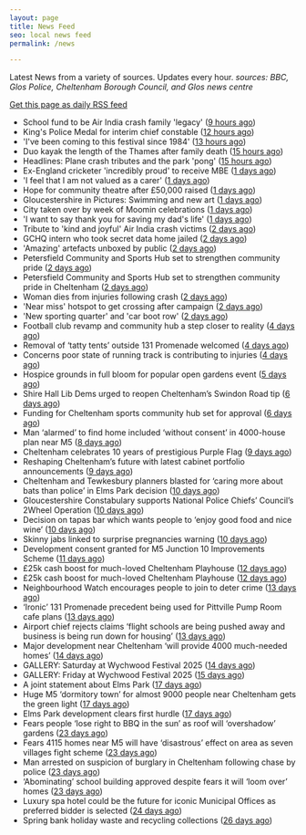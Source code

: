 ```yaml
---
layout: page
title: News Feed
seo: local news feed
permalink: /news

---
```


Latest News from a variety of sources. Updates every hour.
_sources: BBC, Glos Police, Cheltenham Borough Council, and Glos news centre_

[Get this page as daily RSS feed](/daily.rss)

<!-- news_marker starts -->
- School fund to be Air India crash family 'legacy' ([9 hours ago](https://www.bbc.com/news/articles/c5y5ygl2g31o))
- King's Police Medal for interim chief constable ([12 hours ago](https://www.bbc.com/news/articles/c39x9jz8ez1o))
- 'I've been coming to this festival since 1984' ([13 hours ago](https://www.bbc.com/news/articles/clyny53kdg4o))
- Duo kayak the length of the Thames after family death ([15 hours ago](https://www.bbc.com/news/articles/c79ep5dqpd3o))
- Headlines: Plane crash tributes and the park 'pong' ([15 hours ago](https://www.bbc.com/news/articles/czdy9lymrmgo))
- Ex-England cricketer 'incredibly proud' to receive MBE ([1 days ago](https://www.bbc.com/news/articles/cql2qnr0kveo))
- 'I feel that I am not valued as a carer' ([1 days ago](https://www.bbc.com/news/articles/czdyzvrld34o))
- Hope for community theatre after £50,000 raised ([1 days ago](https://www.bbc.com/news/articles/c3rpgenlq8jo))
- Gloucestershire in Pictures: Swimming and new art ([1 days ago](https://www.bbc.com/news/articles/ckgr8gzq8rjo))
- City taken over by week of Moomin celebrations ([1 days ago](https://www.bbc.com/news/articles/c79e092j1qyo))
- 'I want to say thank you for saving my dad's life' ([1 days ago](https://www.bbc.com/news/articles/c8jg40v7l00o))
- Tribute to 'kind and joyful' Air India crash victims ([2 days ago](https://www.bbc.com/news/articles/c20qv62dxq6o))
- GCHQ intern who took secret data home jailed ([2 days ago](https://www.bbc.com/news/articles/c14k3xlj6rpo))
- 'Amazing' artefacts unboxed by public ([2 days ago](https://www.bbc.com/news/articles/cgeglpyez20o))
- Petersfield Community and Sports Hub set to strengthen community pride ([2 days ago](https://gloucesternewscentre.co.uk/petersfield-community-and-sports-hub-set-to-strengthen-community-pride/))
- Petersfield Community and Sports Hub set to strengthen community pride in Cheltenham ([2 days ago](https://www.cheltenham.gov.uk/news/article/3020/petersfield_community_and_sports_hub_set_to_strengthen_community_pride_in_cheltenham))
- Woman dies from injuries following crash ([2 days ago](https://www.bbc.com/news/articles/cx2q7py0p1qo))
- 'Near miss' hotspot to get crossing after campaign ([2 days ago](https://www.bbc.com/news/articles/ckg75mj80kno))
- 'New sporting quarter' and 'car boot row' ([2 days ago](https://www.bbc.com/news/articles/c249e52vp45o))
- Football club revamp and community hub a step closer to reality ([4 days ago](https://gloucesternewscentre.co.uk/football-club-revamp-and-community-hub-a-step-closer-to-reality/))
- Removal of ‘tatty tents’ outside 131 Promenade welcomed ([4 days ago](https://gloucesternewscentre.co.uk/removal-of-tatty-tents-outside-131-promenade-welcomed/))
- Concerns poor state of running track is contributing to injuries ([4 days ago](https://gloucesternewscentre.co.uk/concerns-poor-state-of-running-track-is-contributing-to-injuries/))
- Hospice grounds in full bloom for popular open gardens event ([5 days ago](https://gloucesternewscentre.co.uk/hospice-grounds-in-full-bloom-for-popular-open-gardens-event/))
- Shire Hall Lib Dems urged to reopen Cheltenham’s Swindon Road tip ([6 days ago](https://gloucesternewscentre.co.uk/shire-hall-lib-dems-urged-to-reopen-cheltenhams-swindon-road-tip/))
- Funding for Cheltenham sports community hub set for approval ([6 days ago](https://gloucesternewscentre.co.uk/funding-for-cheltenham-sports-community-hub-set-for-approval/))
- Man ‘alarmed’ to find home included ‘without consent’ in 4000-house plan near M5 ([8 days ago](https://gloucesternewscentre.co.uk/man-alarmed-to-find-home-included-without-consent-in-4000-house-plan-near-m5/))
- Cheltenham celebrates 10 years of prestigious Purple Flag ([9 days ago](https://www.cheltenham.gov.uk/news/article/3019/cheltenham_celebrates_10_years_of_prestigious_purple_flag))
- Reshaping Cheltenham’s future with latest cabinet portfolio announcements ([9 days ago](https://www.cheltenham.gov.uk/news/article/3018/reshaping_cheltenhams_future_with_latest_cabinet_portfolio_announcements))
- Cheltenham and Tewkesbury planners blasted for ‘caring more about bats than police’ in Elms Park decision ([10 days ago](https://gloucesternewscentre.co.uk/cheltenham-and-tewkesbury-planners-blasted-for-caring-more-about-bats-than-police-in-elms-park-decision/))
- Gloucestershire Constabulary supports National Police Chiefs’ Council’s 2Wheel Operation ([10 days ago](https://gloucesternewscentre.co.uk/gloucestershire-constabulary-supports-national-police-chiefs-councils-2wheel-operation/))
- Decision on tapas bar which wants people to ‘enjoy good food and nice wine’ ([10 days ago](https://gloucesternewscentre.co.uk/decision-on-tapas-bar-which-wants-people-to-enjoy-good-food-and-nice-wine/))
- Skinny jabs linked to surprise pregnancies warning ([10 days ago](https://www.bbc.co.uk/sounds/play/p0lgh4cd))
- Development consent granted for M5 Junction 10 Improvements Scheme ([11 days ago](https://gloucesternewscentre.co.uk/development-consent-granted-for-m5-junction-10-improvements-scheme/))
- £25k cash boost for much-loved Cheltenham Playhouse ([12 days ago](https://gloucesternewscentre.co.uk/25k-cash-boost-for-much-loved-cheltenham-playhouse/))
- £25k cash boost for much-loved Cheltenham Playhouse ([12 days ago](https://www.cheltenham.gov.uk/news/article/3017/25k_cash_boost_for_much-loved_cheltenham_playhouse))
- Neighbourhood Watch encourages people to join to deter crime ([13 days ago](https://gloucesternewscentre.co.uk/neighbourhood-watch-encourages-people-to-join-to-deter-crime/))
- ‘Ironic’ 131 Promenade precedent being used for Pittville Pump Room cafe plans ([13 days ago](https://gloucesternewscentre.co.uk/ironic-131-promenade-precedent-being-used-for-pittville-pump-room-cafe-plans/))
- Airport chief rejects claims ‘flight schools are being pushed away and business is being run down for housing’ ([13 days ago](https://gloucesternewscentre.co.uk/airport-chief-rejects-claims-flight-schools-are-being-pushed-away-and-business-is-being-run-down-for-housing/))
- Major development near Cheltenham ‘will provide 4000 much-needed homes’ ([14 days ago](https://gloucesternewscentre.co.uk/major-development-near-cheltenham-will-provide-4000-much-needed-homes/))
- GALLERY: Saturday at Wychwood Festival 2025 ([14 days ago](https://gloucesternewscentre.co.uk/gallery-saturday-at-wychwood-festival-2025/))
- GALLERY: Friday at Wychwood Festival 2025 ([15 days ago](https://gloucesternewscentre.co.uk/gallery-friday-at-wychwood-festival-2025/))
- A joint statement about Elms Park ([17 days ago](https://www.cheltenham.gov.uk/news/article/3015/a_joint_statement_about_elms_park))
- Huge M5 ‘dormitory town’ for almost 9000 people near Cheltenham gets the green light ([17 days ago](https://gloucesternewscentre.co.uk/huge-m5-dormitory-town-for-almost-9000-people-near-cheltenham-gets-the-green-light/))
- Elms Park development clears first hurdle ([17 days ago](https://gloucesternewscentre.co.uk/elms-park-development-clears-first-hurdle/))
- Fears people ‘lose right to BBQ in the sun’ as roof will ‘overshadow’ gardens ([23 days ago](https://gloucesternewscentre.co.uk/fears-people-lose-right-to-bbq-in-the-sun-as-roof-will-overshadow-gardens/))
- Fears 4115 homes near M5 will have ‘disastrous’ effect on area as seven villages fight scheme ([23 days ago](https://gloucesternewscentre.co.uk/fears-4115-homes-near-m5-will-have-disastrous-effect-on-area-as-seven-villages-fight-scheme/))
- Man arrested on suspicion of burglary in Cheltenham following chase by police ([23 days ago](https://gloucesternewscentre.co.uk/man-arrested-on-suspicion-of-burglary-in-cheltenham-following-chase-by-police/))
- ‘Abominating’ school building approved despite fears it will ‘loom over’ homes ([23 days ago](https://gloucesternewscentre.co.uk/abominating-school-building-approved-despite-fears-it-will-loom-over-homes/))
- Luxury spa hotel could be the future for iconic Municipal Offices as preferred bidder is selected ([24 days ago](https://www.cheltenham.gov.uk/news/article/3014/luxury_spa_hotel_could_be_the_future_for_iconic_municipal_offices_as_preferred_bidder_is_selected))
- Spring bank holiday waste and recycling collections ([26 days ago](https://www.cheltenham.gov.uk/news/article/3013/spring_bank_holiday_waste_and_recycling_collections))

<!-- news_marker ends -->
